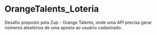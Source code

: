 # OrangeTalents_Loteria
Desafio proposto pela Zup - Orange Talents, onde uma API precisa gerar números aleatórios de uma aposta ao usuário cadastrado. 
